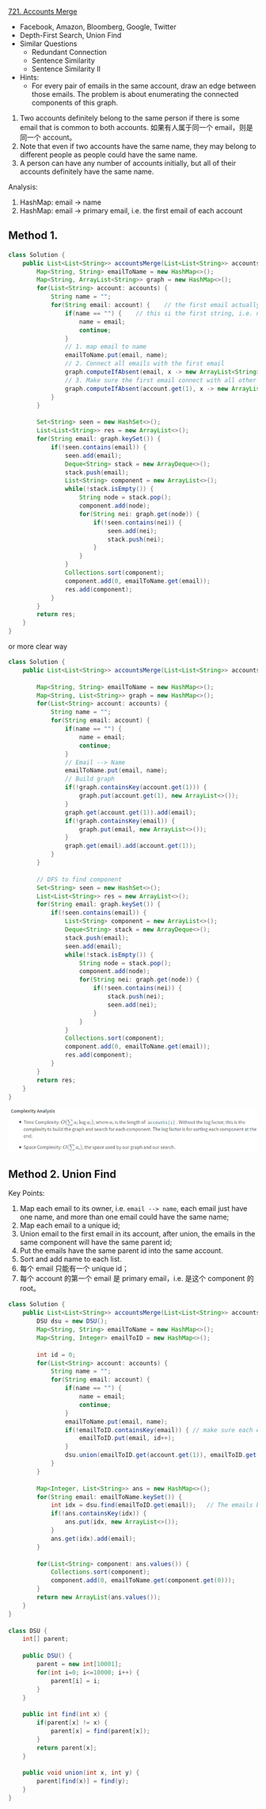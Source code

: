 [721. Accounts Merge](https://leetcode.com/problems/accounts-merge/)

* Facebook, Amazon, Bloomberg, Google, Twitter
* Depth-First Search, Union Find
* Similar Questions
    * Redundant Connection
    * Sentence Similarity
    * Sentence Similarity II
* Hints:
    * For every pair of emails in the same account, draw an edge between those emails. The problem 
    is about enumerating the connected components of this graph.
    

1. Two accounts definitely belong to the same person if there is some email that is common to both accounts. 如果有人属于同一个 email，则是同一个 account。 
2. Note that even if two accounts have the same name, they may belong to different people as people could have the same name.
3. A person can have any number of accounts initially, but all of their accounts definitely have the same name.

Analysis:
1. HashMap: email -> name
2. HashMap: email -> primary email, i.e. the first email of each account

## Method 1. 
```java
class Solution {
    public List<List<String>> accountsMerge(List<List<String>> accounts) {
        Map<String, String> emailToName = new HashMap<>();
        Map<String, ArrayList<String>> graph = new HashMap<>();
        for(List<String> account: accounts) {
            String name = "";
            for(String email: account) {    // the first email actually is name
                if(name == "") {    // this si the first string, i.e. name
                    name = email;
                    continue;
                }
                // 1. map email to name
                emailToName.put(email, name);
                // 2. Connect all emails with the first email 
                graph.computeIfAbsent(email, x -> new ArrayList<String>()).add(account.get(1));
                // 3. Make sure the first email connect with all other emails.
                graph.computeIfAbsent(account.get(1), x -> new ArrayList<String>()).add(email);
            }
        }
        
        Set<String> seen = new HashSet<>();
        List<List<String>> res = new ArrayList<>();
        for(String email: graph.keySet()) {
            if(!seen.contains(email)) {
                seen.add(email);
                Deque<String> stack = new ArrayDeque<>();
                stack.push(email);
                List<String> component = new ArrayList<>();
                while(!stack.isEmpty()) {
                    String node = stack.pop();
                    component.add(node);
                    for(String nei: graph.get(node)) {
                        if(!seen.contains(nei)) {
                            seen.add(nei);
                            stack.push(nei);
                        }
                    }
                }
                Collections.sort(component);
                component.add(0, emailToName.get(email));
                res.add(component);
            }
        }
        return res;
    }
}
```

or more clear way

```java
class Solution {
    public List<List<String>> accountsMerge(List<List<String>> accounts) {
        
        Map<String, String> emailToName = new HashMap<>();
        Map<String, List<String>> graph = new HashMap<>();
        for(List<String> account: accounts) {
            String name = "";
            for(String email: account) {
                if(name == "") {
                    name = email;
                    continue;
                }
                // Email --> Name
                emailToName.put(email, name);
                // Build graph
                if(!graph.containsKey(account.get(1))) {
                    graph.put(account.get(1), new ArrayList<>());
                }
                graph.get(account.get(1)).add(email);
                if(!graph.containsKey(email)) {
                    graph.put(email, new ArrayList<>());
                }
                graph.get(email).add(account.get(1));
            }
        }
        
        // DFS to find component
        Set<String> seen = new HashSet<>();
        List<List<String>> res = new ArrayList<>();
        for(String email: graph.keySet()) {
            if(!seen.contains(email)) {
                List<String> component = new ArrayList<>();
                Deque<String> stack = new ArrayDeque<>();
                stack.push(email);
                seen.add(email);
                while(!stack.isEmpty()) {
                    String node = stack.pop();
                    component.add(node);
                    for(String nei: graph.get(node)) {
                        if(!seen.contains(nei)) {
                            stack.push(nei);
                            seen.add(nei);
                        }
                    }
                }
                Collections.sort(component);
                component.add(0, emailToName.get(email));
                res.add(component);
            }
        }
        return res;
    }
}
```
![complexity](images/721_DFS_complexity.png)


## Method 2. Union Find
Key Points:
1. Map each email to its owner, i.e. `email --> name`, each email just have one name, and more than one email could have the same name;
2. Map each email to a unique id;
3. Union email to the first email in its account, after union, the emails in the same component will have the same parent id;
4. Put the emails have the same parent id into the same account.
5. Sort and add name to each list.
6. 每个 email 只能有一个 unique id；
7. 每个 account 的第一个 email 是 primary email，i.e. 是这个 component 的 root。
```java
class Solution {
    public List<List<String>> accountsMerge(List<List<String>> accounts) {
        DSU dsu = new DSU();
        Map<String, String> emailToName = new HashMap<>();
        Map<String, Integer> emailToID = new HashMap<>();
        
        int id = 0;
        for(List<String> account: accounts) {
            String name = "";
            for(String email: account) {
                if(name == "") {
                    name = email;
                    continue;
                }
                emailToName.put(email, name);
                if(!emailToID.containsKey(email)) { // make sure each email just has one and only one ID
                    emailToID.put(email, id++);
                }
                dsu.union(emailToID.get(account.get(1)), emailToID.get(email));
            }
        }
        
        Map<Integer, List<String>> ans = new HashMap<>();
        for(String email: emailToName.keySet()) {   
            int idx = dsu.find(emailToID.get(email));   // The emails belong to one component have the same ID
            if(!ans.containsKey(idx)) {
                ans.put(idx, new ArrayList<>());
            }
            ans.get(idx).add(email);
        }
        
        for(List<String> component: ans.values()) {
            Collections.sort(component);
            component.add(0, emailToName.get(component.get(0)));
        }
        return new ArrayList(ans.values());
    }
}

class DSU {
    int[] parent;
    
    public DSU() {
        parent = new int[10001];
        for(int i=0; i<=10000; i++) {
            parent[i] = i;
        }
    }
    
    public int find(int x) {
        if(parent[x] != x) {
            parent[x] = find(parent[x]);
        }
        return parent[x];
    }
    
    public void union(int x, int y) {
        parent[find(x)] = find(y);
    }
}
```


